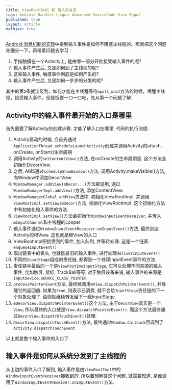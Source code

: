 ```yaml
---
title: ViewRootImpl 和 输入的关系
tags: Android Handler Looper Advanced SourceCode View Input
published: true
layout: article
mathjax: true
---
```


[Android 消息机制的实现](./2020-06-14-android-handler-under-the-hood.md)中提到输入事件是如何不阻塞主线程的。那就把这个问题先细分一下，再带着问题去学习：

1. 手指触摸在一个Activity上, 是由哪一部分开始接受输入事件的呢?
2. 输入事件产生后, 又是如何到了主线程的呢?
3. 这些输入事件, 触摸事件到底是如何产生的?
4. 输入事件产生后, 又是如何一步步的分发的呢?

其中的第`2`条就涉及到，如何才能在主线程等待`epoll_wait`方法的时候，唤醒主线程，接受输入事件。但是饭要一口一口吃，先从第一个问题了解.

## Activity中的输入事件最开始的入口是哪里

首先需要了解Activity的创建步骤. 才能了解入口在哪里. 代码的执行流程:

1. Activity启动的时候, 会首先通过`ApplicationThread.scheduleLaunchActivity`创建并调用Activity的attach, onCreate, onStart()生命周期
2. 调用Activity的`setContentView()`方法, 在onCreate的生命周期里. 这个方法会初始化DecorView.
3. 之后, AMS通过`scheduleShowWindow()`方法, 调用Activity.makeVisible()方法, 向Window中添加DecorView
4. `WindowManager.addView(mDecor...)`方法被调用, 通过`WindowManagerImpl.addView()`方法, 添加ContentView.
5. `WindowManagerGlobal.addView`方法中, 初始化ViewRootImpl, 并调用`ViewRootImpl.setView(mDecor)`方法, 初始化ViewRootImpl. 这个初始化方法中有初始化输入事件的方法.
6. `ViewRootImpl.setView()`方法会初始化`WindowInputEventReceiver`, 并传入`mInputChannel`和主线程的Looper
7. 输入事件通过`WindowInputEventReceiver.onInputEvent()`方法, 最终到达Activity的根View. 这也就是根View的入口
8. ViewRootImpl把接受到的事件, 加入队列, 并等待处理. 这是一个链表. `enqueueInputEvent()`
9. 取出链表中的表头, 也就是最旧的输入事件, 进行处理`deliverInputEvent()`
10. 不同的`InputStage`组成的责任链, 都得到一个处理InputEvent事件的方法.
11. 责任链中最后的一个是`ViewPostImeInputStage`, 它可以处理不同来源的输入事件, 比如触屏, 鼠标, TrackBall等等. 对于触屏设备来说, 输入事件的来源是`InputDevice.SOURCE_CLASS_POINTER`
12. `processPointerEvent`方法, 最终掉调用`mView.dispatchPointerEvent()`, 并处理它的返回值. 如果为`true`, 则表示已消费, 就不会给`InputStage`责任链的下一个对象处理了. 否则就继续转发给下一级InputStage.
13. `mDecorView.dispatchPointerEvent()`这个方法, 由于`DecorView`其实是一个`View`, 所以最终的入口就是`View.dispatchPointerEvent()`. 而这个方法最终通过`DecorView.dispatchTouchEvent()`处理.
14. `DecorView.dispatchTouchEvent()`方法, 最终通过`Window.Callback`回调到了`Activity.dispatchTouchEvent`

以上就是整个输入事件的入口了.

## 输入事件是如何从系统分发到了主线程的

从上边的事件入口了解到, 输入事件是由`ViewRootImpl`中的`WindowInputEventReceiver`接收到的. 所以要想解答这个问题, 就需要知道, 是谁调用了`WindowInputEventReceiver.onInputEvent()`方法.

